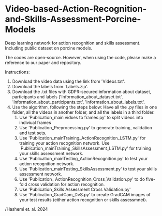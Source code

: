 # Video-based-Action-Recognition-and-Skills-Assessment-Porcine-Models
Deep learning network for action recognition and skills assessment. Including public dataset on porcine models.

The codes are open-source. However, when using the code, please make a reference to our paper and repository.

Instructions:

1) Download the video data using the link from 'Videos.txt'.
2) Download the labels from 'Labels.zip'.
3) Download the .txt files with GDPR-secured information about dataset, participants and labels ('Information_about_dataset.txt', 'Information_about_participants.txt', 'Information_about_labels.txt'.
4) Use the algorithm, following the steps below:
   Have all the .py files in one folder, all the videos in another folder, and all the labels in a third folder.
   1) Use 'Publication_main vidoes to frames.py' to split videos into indiviual frames
   2) Use 'Publication_Preprocessing.py' to generate training, validation and test sets.
   3) Use 'Publication_mainTraining_ActionRecognition_LSTM.py' for training your action recognition network.
      Use 'Publication_mainTraining_SkillsAssessment_LSTM.py' for training your skills assessment network.
   4) Use 'Publication_mainTesting_ActionRecognition.py' to test your action recognition network.
   5) Use 'Publication_mainTesting_SkillsAssessment.py' to test your skills assessment network.
   6) Use 'Publication_ ActionRecognition_Cross_Validation.py' to do five-fold cross validation for action recognition.
   7) Use 'Publication_Skills Assessment Cross Validation.py'
   8) Use 'Publication_GradCam_DvS.py' to create GradCAM images of your test results (either action recognition or skills assessmnet).


/Hashemi et. al. 2024
